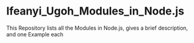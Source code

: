 # Ifeanyi_Ugoh_Modules_in_Node.js
This Repository lists all the Modules in Node.js, gives a brief description, and one Example each
